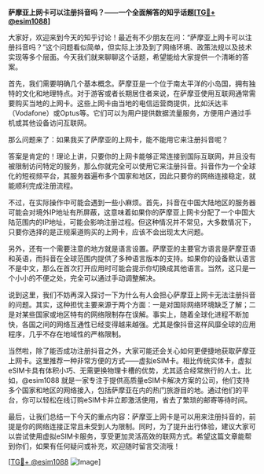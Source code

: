 **萨摩亚上网卡可以注册抖音吗？——一个全面解答的知乎话题[[TG💪+ @esim1088](https://t.me/s/esim1088)]**

大家好，欢迎来到今天的知乎讨论！最近有不少朋友在问：“萨摩亚上网卡可以注册抖音吗？”这个问题看似简单，但实际上涉及到了网络环境、政策法规以及技术实现等多个层面。今天我们就来聊聊这个话题，希望能给大家提供一个清晰的答案。

首先，我们需要明确几个基本概念。萨摩亚是一个位于南太平洋的小岛国，拥有独特的文化和地理特点。对于游客或者长期居住者来说，在萨摩亚使用互联网通常需要购买当地的上网卡。这些上网卡由当地的电信运营商提供，比如沃达丰（Vodafone）或Optus等。它们可以为用户提供数据流量服务，方便用户通过手机或其他设备访问互联网。

那么问题来了：如果我买了萨摩亚的上网卡，能不能用它来注册抖音呢？

答案是肯定的！理论上讲，只要你的上网卡能够正常连接到国际互联网，并且没有被限制访问特定的服务，那么你就完全可以使用它来注册抖音。抖音作为一个全球化的短视频平台，其服务器遍布多个国家和地区，因此只要你的网络连接稳定，就能顺利完成注册流程。

不过，在实际操作中可能会遇到一些小麻烦。首先，抖音在中国大陆地区的服务器可能会对境外IP地址有所屏蔽，这意味着如果你的萨摩亚上网卡分配了一个中国大陆范围内的IP地址，可能会影响注册过程。但这种情况并不常见，大多数情况下，只要你选择的是正规渠道购买的上网卡，应该不会出现太大问题。

另外，还有一个需要注意的地方就是语言设置。萨摩亚的主要官方语言是萨摩亚语和英语，而抖音在全球范围内提供了多种语言版本的支持。如果你的设备默认语言不是中文，那么在首次打开应用时可能会提示你切换成其他语言。当然，这只是一个小小的不便之处，完全可以通过手动调整解决。

说到这里，我们不妨再深入探讨一下为什么有人会担心萨摩亚上网卡无法注册抖音的问题。其实，这种担忧主要来源于两个方面：一是对国际网络环境缺乏了解；二是对某些国家或地区特有的网络限制存在误解。事实上，随着全球化进程不断加快，各国之间的网络互通性已经变得越来越强。尤其是像抖音这样风靡全球的应用程序，几乎不存在地域性的严格限制。

当然啦，除了能否成功注册抖音之外，大家可能还会关心如何更便捷地获取萨摩亚上网卡。这里推荐一种非常方便的方式——虚拟eSIM卡。相比传统实体卡，虚拟eSIM卡具有体积小巧、无需更换物理卡槽的优势，尤其适合经常旅行的人士。比如，@esim1088 就是一家专注于提供高质量eSIM卡解决方案的公司，他们支持多个国家和地区的网络接入，包括萨摩亚在内的热门旅游目的地。通过他们的平台，你可以轻松在线订购eSIM卡并立即激活使用，省去了繁琐的邮寄等待时间。

最后，让我们总结一下今天的重点内容：萨摩亚上网卡是可以用来注册抖音的，前提是你的网络连接正常且未受到人为限制。同时，为了提升出行体验，建议大家可以尝试使用虚拟eSIM卡服务，享受更加灵活高效的联网方式。希望这篇文章能帮到你们，如果有任何疑问或补充，欢迎随时留言交流哦！

[[TG💪+ @esim1088](https://t.me/s/esim1088) ![Image](https://i.postimg.cc/4NQfJmqS/Snipaste-2025-05-13-00-14-12.png)]